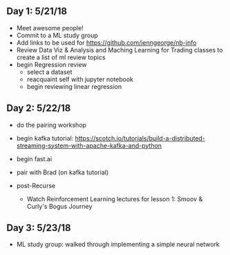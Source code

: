 ## Day 1: 5/21/18
- Meet awesome people!
- Commit to a ML study group
- Add links to be used for https://github.com/jenngeorge/nb-info
- Review Data Viz & Analysis and Maching Learning for Trading classes to create a list of ml review topics
- begin Regression review
  - select a dataset
  - reacquaint self with jupyter notebook
  - begin reviewing linear regression

## Day 2: 5/22/18
- do the pairing workshop
- begin kafka tutorial: https://scotch.io/tutorials/build-a-distributed-streaming-system-with-apache-kafka-and-python
- begin fast.ai
- pair with Brad (on kafka tutorial)

- post-Recurse
  - Watch Reinforcement Learning lectures for lesson 1: Smoov & Curly's Bogus Journey

## Day 3: 5/23/18
- ML study group: walked through implementing a simple neural network
